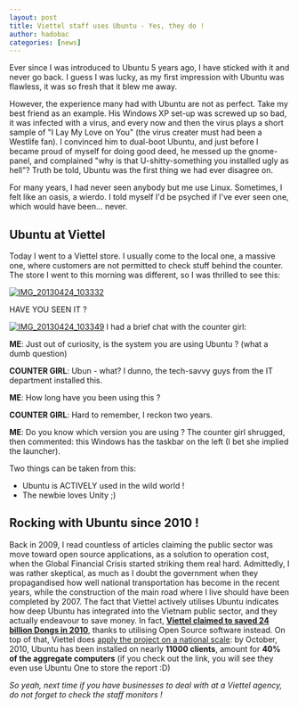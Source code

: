 ```yaml
---
layout: post
title: Viettel staff uses Ubuntu - Yes, they do !
author: hadobac
categories: [news]
---
```


Ever since I was introduced to Ubuntu 5 years ago, I have sticked with
it and never go back. I guess I was lucky, as my first impression with
Ubuntu was flawless, it was so fresh that it blew me away.

However, the experience many had with Ubuntu are not as perfect. Take my
best friend as an example. His Windows XP set-up was screwed up so bad,
it was infected with a virus, and every now and then the virus plays a
short sample of "I Lay My Love on You" (the virus creater must had been
a Westlife fan). I convinced him to dual-boot Ubuntu, and just before I
became proud of myself for doing good deed, he messed up the
gnome-panel, and complained "why is that U-shitty-something you
installed ugly as hell"? Truth be told, Ubuntu was the first thing we
had ever disagree on.

For many years, I had never seen anybody but me use Linux. Sometimes, I
felt like an oasis, a wierdo. I told myself I'd be psyched if I've ever
seen one, which would have been... never.

## Ubuntu at Viettel

Today I went to a Viettel store. I usually come to the local one, a
massive one, where customers are not permitted to check stuff behind the
counter. The store I went to this morning was different, so I was
thrilled to see this:

[![IMG\_20130424\_103332](https://googledrive.com/host/0B7i8MgDgsMX3aVNQMUtDbUgzYTQ/uploads/2013/04/IMG_20130424_103332-1024x768.jpg)](https://googledrive.com/host/0B7i8MgDgsMX3aVNQMUtDbUgzYTQ/uploads/2013/04/IMG_20130424_103332.jpg)

HAVE YOU SEEN IT ?

[![IMG\_20130424\_103349](https://googledrive.com/host/0B7i8MgDgsMX3aVNQMUtDbUgzYTQ/uploads/2013/04/IMG_20130424_103349-1024x768.jpg)](https://googledrive.com/host/0B7i8MgDgsMX3aVNQMUtDbUgzYTQ/uploads/2013/04/IMG_20130424_103349.jpg)
I had a brief chat with the counter girl:

**ME**: Just out of curiosity, is the system you are using Ubuntu ?  (what a dumb question)

**COUNTER GIRL**: Ubun - what? I dunno, the tech-savvy guys from the IT department installed this.

**ME**: How long have you been using this ?

**COUNTER GIRL**: Hard to remember, I reckon two years.

**ME**: Do you know which version you are using ?  The counter girl shrugged, then commented: this
Windows has the taskbar on the left (I bet she implied the launcher).

Two things can be taken from this:

-   Ubuntu is ACTIVELY used in the wild world !
-   The newbie loves Unity ;)

## Rocking with Ubuntu since 2010 !

Back in 2009, I read countless of articles claiming the public sector
was move toward open source applications, as a solution to operation
cost, when the Global Financial Crisis started striking them real hard.
Admittedly, I was rather skeptical, as much as I doubt the government
when they propagandised how well national transportation has become in
the recent years, while the construction of the main road where I live
should have been completed by 2007. The fact that Viettel actively
utilises Ubuntu indicates how deep Ubuntu has integrated into the
Vietnam public sector, and they actually endeavour to save money. In
fact, **[Viettel claimed to saved 24 billion Dongs in
2010](http://www.thongtincongnghe.com/article/16494)**, thanks to
utilising Open Source software instead. On top of that, Viettel does
[apply the project on a national
scale](http://ubuntuone.com/6fF9E4ifnlcRL5Yklz6k25): by October, 2010,
Ubuntu has been installed on nearly **11000 clients**, amount for **40%
of the aggregate computers** (if you check out the link, you will see
they even use Ubuntu One to store the report :D)

*So yeah, next time if you have businesses to deal with at a Viettel
agency, do not forget to check the staff monitors !*
